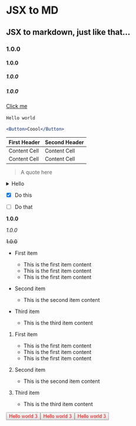 # JSX to MD

## JSX to markdown, just like that... 

### 1.0.0 

#### 1.0.0 

##### 1.0.0 

##### 1.0.0 

[Click me](https://github.com/solidsnail/)

`Hello world`

```jsx
<Button>Coool</Button>
```

| First Header | Second Header |
| ------------- | ------------- |
| Content Cell | Content Cell | 
| Content Cell | Content Cell |


> A quote here

<details><summary>Hello</summary>Content here</details>

- [x] Do this

- [ ] Do that

**1.0.0**

*1.0.0*

~~1.0.0~~


* First item
   - This is the first item content
   - This is the first item content
   - This is the first item content


* Second item
   - This is the second item content


* Third item
   - This is the third item content


1. First item
   - This is the first item content
   - This is the first item content
   - This is the first item content


2. Second item
   - This is the second item content


3. Third item
   - This is the third item content





<img src="./readme_assets/BUTTON_0.png" /><img src="./readme_assets/BUTTON_1.png" /><img src="./readme_assets/BUTTON_2.png" />